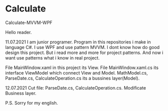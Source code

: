 # Calculate
Calculate-MVVM-WPF


Hello reader.

11.07.2021 I am junior programer. Program in this repositories i make in language C#. I use WPF and use pattern MVVM. 
I dont know how do good design this project. But i read more and more for project patterns. And now i want use patterns what i know in real project.

File MainWindow.xaml in this project its View. 
File MainWindow.xaml.cs its interface ViewModel which connect View and Model. 
MathModel.cs, ParseDate.cs, CalculateOperation.cs its a bussines layer(Model).

12.07.2021 Cut file: ParseDate.cs, CalculateOperation.cs. Modificate Business layer.

P.S. Sorry for my english.
